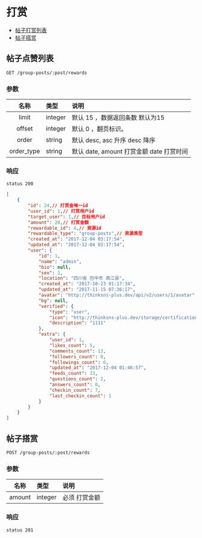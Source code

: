 # 打赏

- [帖子打赏列表](#帖子打赏列表)
- [帖子搭赏](#帖子搭赏)


## 帖子点赞列表

```
GET /group-posts/:post/rewards

```

### 参数

| 名称 | 类型 | 说明 |
|:----:|:-----|:-----|
|limit|integer| 默认 15 ，数据返回条数 默认为15|
|offset|integer|默认 0 ，翻页标识。|
|order|string| 默认 desc, asc 升序 desc 降序|
|order_type|string|默认 date, amount 打赏金额 date 打赏时间|

### 响应

```
status 200
```

```json
[
    {
        "id": 24,// 打赏金唯一id
        "user_id": 1,// 打赏用户id
        "target_user": 1,// 目标用户id
        "amount": 20,// 打赏金额
        "rewardable_id": 4,// 资源id
        "rewardable_type": "group-posts",// 资源类型
        "created_at": "2017-12-04 03:17:54",
        "updated_at": "2017-12-04 03:17:54",
        "user": {
            "id": 1,
            "name": "admin",
            "bio": null,
            "sex": 2,
            "location": "四川省 巴中市 南江县",
            "created_at": "2017-10-23 01:17:34",
            "updated_at": "2017-11-15 07:36:17",
            "avatar": "http://thinksns-plus.dev/api/v2/users/1/avatar",
            "bg": null,
            "verified": {
                "type": "user",
                "icon": "http://thinksns-plus.dev/storage/certifications/000/000/0us/er.png",
                "description": "1111"
            },
            "extra": {
                "user_id": 1,
                "likes_count": 5,
                "comments_count": 13,
                "followers_count": 0,
                "followings_count": 6,
                "updated_at": "2017-12-04 01:46:57",
                "feeds_count": 33,
                "questions_count": 2,
                "answers_count": 0,
                "checkin_count": 7,
                "last_checkin_count": 1
            }
        }
    }
]
```

## 帖子搭赏

```
POST /group-posts/:post/rewards
```

### 参数

| 名称 | 类型 | 说明 |
|:----:|:-----|:-----|
|amount|integer|必须 打赏金额|

### 响应

```
status 201
```


